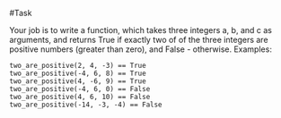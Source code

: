 #Task

Your job is to write a function, which takes three integers a, b, and c as arguments, and returns True if exactly two of of the three integers are positive numbers (greater than zero), and False - otherwise.
Examples:
```
two_are_positive(2, 4, -3) == True
two_are_positive(-4, 6, 8) == True
two_are_positive(4, -6, 9) == True
two_are_positive(-4, 6, 0) == False
two_are_positive(4, 6, 10) == False
two_are_positive(-14, -3, -4) == False
```